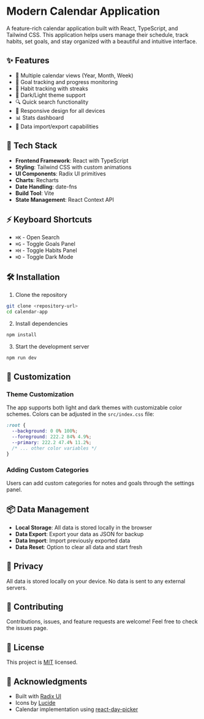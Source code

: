 # Modern Calendar Application

A feature-rich calendar application built with React, TypeScript, and Tailwind CSS. This application helps users manage their schedule, track habits, set goals, and stay organized with a beautiful and intuitive interface.

## ✨ Features

- 📅 Multiple calendar views (Year, Month, Week)
- 🎯 Goal tracking and progress monitoring
- 🔄 Habit tracking with streaks
- 🌙 Dark/Light theme support
- 🔍 Quick search functionality
- 📱 Responsive design for all devices
- 📊 Stats dashboard
- 💾 Data import/export capabilities

## 🚀 Tech Stack

- **Frontend Framework**: React with TypeScript
- **Styling**: Tailwind CSS with custom animations
- **UI Components**: Radix UI primitives
- **Charts**: Recharts
- **Date Handling**: date-fns
- **Build Tool**: Vite
- **State Management**: React Context API

## ⚡️ Keyboard Shortcuts

- `⌘K` - Open Search
- `⌘G` - Toggle Goals Panel
- `⌘H` - Toggle Habits Panel
- `⌘D` - Toggle Dark Mode

## 🛠️ Installation

1. Clone the repository
```bash
git clone <repository-url>
cd calendar-app
```

2. Install dependencies
```bash
npm install
```

3. Start the development server
```bash
npm run dev
```

## 🎨 Customization

### Theme Customization
The app supports both light and dark themes with customizable color schemes. Colors can be adjusted in the `src/index.css` file:

```css
:root {
  --background: 0 0% 100%;
  --foreground: 222.2 84% 4.9%;
  --primary: 222.2 47.4% 11.2%;
  /* ... other color variables */
}
```

### Adding Custom Categories
Users can add custom categories for notes and goals through the settings panel.

## 📦 Data Management

- **Local Storage**: All data is stored locally in the browser
- **Data Export**: Export your data as JSON for backup
- **Data Import**: Import previously exported data
- **Data Reset**: Option to clear all data and start fresh

## 🔐 Privacy

All data is stored locally on your device. No data is sent to any external servers.

## 🤝 Contributing

Contributions, issues, and feature requests are welcome! Feel free to check the issues page.

## 📝 License

This project is [MIT](LICENSE) licensed.

## 🙏 Acknowledgments

- Built with [Radix UI](https://www.radix-ui.com/)
- Icons by [Lucide](https://lucide.dev/)
- Calendar implementation using [react-day-picker](https://react-day-picker.js.org/)


